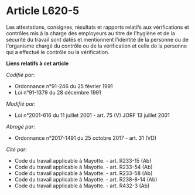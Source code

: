 # Article L620-5

Les attestations, consignes, résultats et rapports relatifs aux vérifications et contrôles mis à la charge des employeurs au
titre de l'hygiène et de la sécurité du travail sont datés et mentionnent l'identité de la personne ou de l'organisme chargé
du contrôle ou de la vérification et celle de la personne qui a effectué le contrôle ou la vérification.

**Liens relatifs à cet article**

_Codifié par_:

  - Ordonnance n°91-246 du 25 février 1991
  - Loi n°91-1379 du 28 décembre 1991

_Modifié par_:

  - Loi n°2001-616 du 11 juillet 2001 - art. 75 (V) JORF 13 juillet 2001

_Abrogé par_:

  - Ordonnance n°2017-1491 du 25 octobre 2017 - art. 31 (VD)

_Cité par_:

  - Code du travail applicable à Mayotte. - art. R233-15 (Ab)
  - Code du travail applicable à Mayotte. - art. R233-54 (Ab)
  - Code du travail applicable à Mayotte. - art. R233-58 (Ab)
  - Code du travail applicable à Mayotte. - art. R238-8-14 (Ab)
  - Code du travail applicable à Mayotte. - art. R432-3 (Ab)
